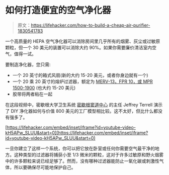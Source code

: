 # 如何打造便宜的空气净化器

> 原文：<https://lifehacker.com/how-to-build-a-cheap-air-purifier-1830541783>

一个高质量的 HEPA 空气净化器可以消除房间里几乎所有的烟雾、灰尘或过敏原颗粒，但一个 30 美元的装置可以消除大约 90%。如果你需要廉价清洁室内空气，值得一试。



要制造净化器，您只需:

*   一个 20 英寸的箱式风扇(新的大约 15-20 美元，或者你身边就有一个)
*   一个 20 乘 20 英寸的熔炉过滤器，额定为 [MERV-13，FPR 10，或 MPR 1500-1900](https://airfiltersdelivered.wordpress.com/2014/08/08/merv-vs-mpr-vs-fpr-navigating-through-air-filter-rating-systems/) (也大约 15-20 美元)
*   胶带将两者粘在一起

在这段视频中，密歇根大学卫生系统 [密歇根窦道中心](http://www.uofmhealth.org/medical-services/noseandsinus) 的主任 Jeffrey Terrell 演示了 DIY 净化器如何与价值 800 美元的工厂模型相比较。这不太好，但比什么都没有强多了。

 [https://lifehacker.com/embed/inset/iframe?id=youtube-video-kH5APw_SLUU&start=0](https://lifehacker.com/embed/inset/iframe?id=youtube-video-kH5APw_SLUU&start=0) 

一旦你建立了这样一个系统，你可以把它放在卧室或任何你需要空气最干净的地方。这种类型的过滤器将捕获小至 1/3 微米的颗粒，这对于许多过敏原和野火烟雾中的许多颗粒来说已经足够了。然而，没有哪种过滤器能防止一氧化碳或刺激性气体，所以要确保尽可能地保护自己。